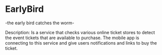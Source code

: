 # EarlyBird
-the early bird catches the worm-

Description:
Is a service that checks various online ticket stores to detect the event tickets that are available to purchase. The mobile app is connecting to this service and give users notifications and links to buy the ticket. 
